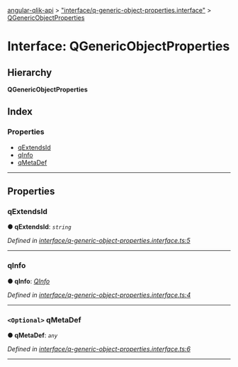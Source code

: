 [angular-qlik-api](../README.md) > ["interface/q-generic-object-properties.interface"](../modules/_interface_q_generic_object_properties_interface_.md) > [QGenericObjectProperties](../interfaces/_interface_q_generic_object_properties_interface_.qgenericobjectproperties.md)

# Interface: QGenericObjectProperties

## Hierarchy

**QGenericObjectProperties**

## Index

### Properties

* [qExtendsId](_interface_q_generic_object_properties_interface_.qgenericobjectproperties.md#qextendsid)
* [qInfo](_interface_q_generic_object_properties_interface_.qgenericobjectproperties.md#qinfo)
* [qMetaDef](_interface_q_generic_object_properties_interface_.qgenericobjectproperties.md#qmetadef)

---

## Properties

<a id="qextendsid"></a>

###  qExtendsId

**● qExtendsId**: *`string`*

*Defined in [interface/q-generic-object-properties.interface.ts:5](https://github.com/goekaypamuk/angular-qlik-api/blob/be30617/src/interface/q-generic-object-properties.interface.ts#L5)*

___
<a id="qinfo"></a>

###  qInfo

**● qInfo**: *[QInfo](_interface_q_info_interface_.qinfo.md)*

*Defined in [interface/q-generic-object-properties.interface.ts:4](https://github.com/goekaypamuk/angular-qlik-api/blob/be30617/src/interface/q-generic-object-properties.interface.ts#L4)*

___
<a id="qmetadef"></a>

### `<Optional>` qMetaDef

**● qMetaDef**: *`any`*

*Defined in [interface/q-generic-object-properties.interface.ts:6](https://github.com/goekaypamuk/angular-qlik-api/blob/be30617/src/interface/q-generic-object-properties.interface.ts#L6)*

___

